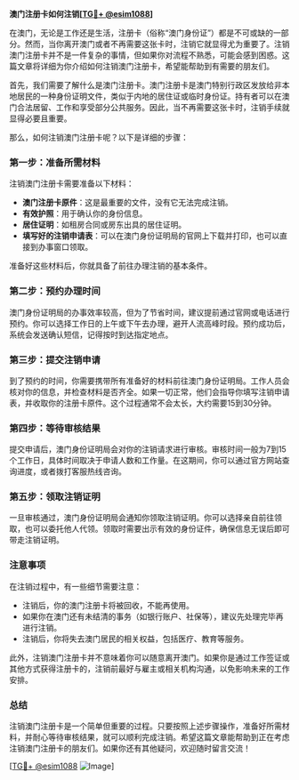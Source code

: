 **澳门注册卡如何注销[[TG💪+ @esim1088](https://t.me/s/esim1088)]**

在澳门，无论是工作还是生活，注册卡（俗称“澳门身份证”）都是不可或缺的一部分。然而，当你离开澳门或者不再需要这张卡时，注销它就显得尤为重要了。注销澳门注册卡并不是一件复杂的事情，但如果你对流程不熟悉，可能会感到困惑。这篇文章将详细为你介绍如何注销澳门注册卡，希望能帮助到有需要的朋友们。

首先，我们需要了解什么是澳门注册卡。澳门注册卡是澳门特别行政区发放给非本地居民的一种身份证明文件，类似于内地的居住证或临时身份证。持有者可以在澳门合法居留、工作和享受部分公共服务。因此，当不再需要这张卡时，注销手续就显得必要且重要。

那么，如何注销澳门注册卡呢？以下是详细的步骤：

### 第一步：准备所需材料

注销澳门注册卡需要准备以下材料：
- **澳门注册卡原件**：这是最重要的文件，没有它无法完成注销。
- **有效护照**：用于确认你的身份信息。
- **居住证明**：如租房合同或房东出具的居住证明。
- **填写好的注销申请表**：可以在澳门身份证明局的官网上下载并打印，也可以直接到办事窗口领取。

准备好这些材料后，你就具备了前往办理注销的基本条件。

### 第二步：预约办理时间

澳门身份证明局的办事效率较高，但为了节省时间，建议提前通过官网或电话进行预约。你可以选择工作日的上午或下午去办理，避开人流高峰时段。预约成功后，系统会发送确认短信，记得按时到达指定地点。

### 第三步：提交注销申请

到了预约的时间，你需要携带所有准备好的材料前往澳门身份证明局。工作人员会核对你的信息，并检查材料是否齐全。如果一切正常，他们会指导你填写注销申请表，并收取你的注册卡原件。这个过程通常不会太长，大约需要15到30分钟。

### 第四步：等待审核结果

提交申请后，澳门身份证明局会对你的注销请求进行审核。审核时间一般为7到15个工作日，具体时间取决于申请人数和工作量。在这期间，你可以通过官方网站查询进度，或者拨打客服热线咨询。

### 第五步：领取注销证明

一旦审核通过，澳门身份证明局会通知你领取注销证明。你可以选择亲自前往领取，也可以委托他人代领。领取时需要出示有效的身份证件，确保信息无误后即可带走注销证明。

### 注意事项

在注销过程中，有一些细节需要注意：
- 注销后，你的澳门注册卡将被回收，不能再使用。
- 如果你在澳门还有未结清的事务（如银行账户、社保等），建议先处理完毕再进行注销。
- 注销后，你将失去澳门居民的相关权益，包括医疗、教育等服务。

此外，注销澳门注册卡并不意味着你可以随意离开澳门。如果你是通过工作签证或其他方式获得注册卡的，注销前最好与雇主或相关机构沟通，以免影响未来的工作安排。

### 总结

注销澳门注册卡是一个简单但重要的过程。只要按照上述步骤操作，准备好所需材料，并耐心等待审核结果，就可以顺利完成注销。希望这篇文章能帮助到正在考虑注销澳门注册卡的朋友们。如果你还有其他疑问，欢迎随时留言交流！

[[TG💪+ @esim1088](https://t.me/s/esim1088) ![Image](https://i.postimg.cc/4NQfJmqS/Snipaste-2025-05-13-00-14-12.png)]